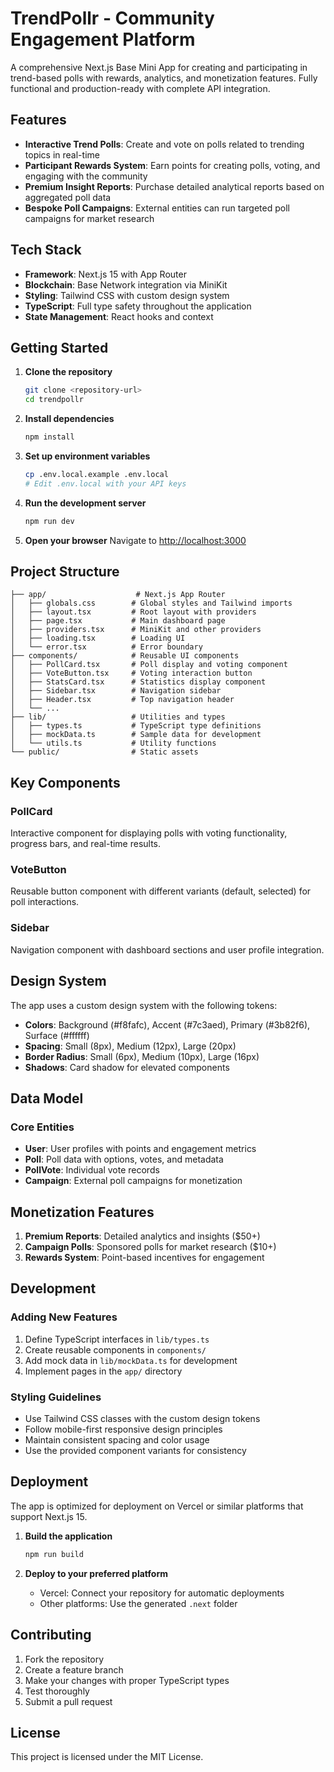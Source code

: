# TrendPollr - Community Engagement Platform

A comprehensive Next.js Base Mini App for creating and participating in trend-based polls with rewards, analytics, and monetization features. Fully functional and production-ready with complete API integration.

## Features

- **Interactive Trend Polls**: Create and vote on polls related to trending topics in real-time
- **Participant Rewards System**: Earn points for creating polls, voting, and engaging with the community
- **Premium Insight Reports**: Purchase detailed analytical reports based on aggregated poll data
- **Bespoke Poll Campaigns**: External entities can run targeted poll campaigns for market research

## Tech Stack

- **Framework**: Next.js 15 with App Router
- **Blockchain**: Base Network integration via MiniKit
- **Styling**: Tailwind CSS with custom design system
- **TypeScript**: Full type safety throughout the application
- **State Management**: React hooks and context

## Getting Started

1. **Clone the repository**
   ```bash
   git clone <repository-url>
   cd trendpollr
   ```

2. **Install dependencies**
   ```bash
   npm install
   ```

3. **Set up environment variables**
   ```bash
   cp .env.local.example .env.local
   # Edit .env.local with your API keys
   ```

4. **Run the development server**
   ```bash
   npm run dev
   ```

5. **Open your browser**
   Navigate to [http://localhost:3000](http://localhost:3000)

## Project Structure

```
├── app/                    # Next.js App Router
│   ├── globals.css        # Global styles and Tailwind imports
│   ├── layout.tsx         # Root layout with providers
│   ├── page.tsx           # Main dashboard page
│   ├── providers.tsx      # MiniKit and other providers
│   ├── loading.tsx        # Loading UI
│   └── error.tsx          # Error boundary
├── components/            # Reusable UI components
│   ├── PollCard.tsx       # Poll display and voting component
│   ├── VoteButton.tsx     # Voting interaction button
│   ├── StatsCard.tsx      # Statistics display component
│   ├── Sidebar.tsx        # Navigation sidebar
│   ├── Header.tsx         # Top navigation header
│   └── ...
├── lib/                   # Utilities and types
│   ├── types.ts           # TypeScript type definitions
│   ├── mockData.ts        # Sample data for development
│   └── utils.ts           # Utility functions
└── public/                # Static assets
```

## Key Components

### PollCard
Interactive component for displaying polls with voting functionality, progress bars, and real-time results.

### VoteButton
Reusable button component with different variants (default, selected) for poll interactions.

### Sidebar
Navigation component with dashboard sections and user profile integration.

## Design System

The app uses a custom design system with the following tokens:

- **Colors**: Background (#f8fafc), Accent (#7c3aed), Primary (#3b82f6), Surface (#ffffff)
- **Spacing**: Small (8px), Medium (12px), Large (20px)
- **Border Radius**: Small (6px), Medium (10px), Large (16px)
- **Shadows**: Card shadow for elevated components

## Data Model

### Core Entities

- **User**: User profiles with points and engagement metrics
- **Poll**: Poll data with options, votes, and metadata
- **PollVote**: Individual vote records
- **Campaign**: External poll campaigns for monetization

## Monetization Features

1. **Premium Reports**: Detailed analytics and insights ($50+)
2. **Campaign Polls**: Sponsored polls for market research ($10+)
3. **Rewards System**: Point-based incentives for engagement

## Development

### Adding New Features

1. Define TypeScript interfaces in `lib/types.ts`
2. Create reusable components in `components/`
3. Add mock data in `lib/mockData.ts` for development
4. Implement pages in the `app/` directory

### Styling Guidelines

- Use Tailwind CSS classes with the custom design tokens
- Follow mobile-first responsive design principles
- Maintain consistent spacing and color usage
- Use the provided component variants for consistency

## Deployment

The app is optimized for deployment on Vercel or similar platforms that support Next.js 15.

1. **Build the application**
   ```bash
   npm run build
   ```

2. **Deploy to your preferred platform**
   - Vercel: Connect your repository for automatic deployments
   - Other platforms: Use the generated `.next` folder

## Contributing

1. Fork the repository
2. Create a feature branch
3. Make your changes with proper TypeScript types
4. Test thoroughly
5. Submit a pull request

## License

This project is licensed under the MIT License.
